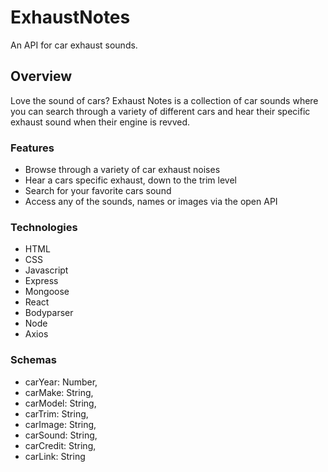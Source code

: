 # ExhaustNotes
An API for car exhaust sounds.


## Overview
Love the sound of cars? Exhaust Notes is a collection of car sounds where you can search through a variety of different cars and hear their specific exhaust sound when their engine is revved.

### Features
- Browse through a variety of car exhaust noises
- Hear a cars specific exhaust, down to the trim level
- Search for your favorite cars sound
- Access any of the sounds, names or images via the open API


### Technologies
- HTML
- CSS
- Javascript
- Express
- Mongoose
- React
- Bodyparser
- Node
- Axios

### Schemas
- carYear: Number,
- carMake: String,
- carModel: String,
- carTrim: String,
- carImage: String,
- carSound: String,
- carCredit: String,
- carLink: String
